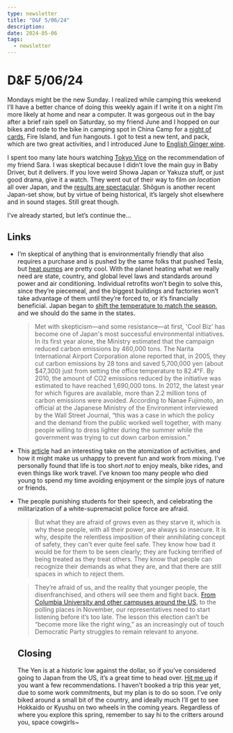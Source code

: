 ```yaml
---
type: newsletter
title: "D&F 5/06/24"
description: 
date: 2024-05-06
tags:
  - newsletter
---
```


# D&F 5/06/24

Mondays might be the new Sunday. I realized while camping this weekend I’ll have a better chance of doing this weekly again if I write it on a night I’m more likely at home and near a computer. It was gorgeous out in the bay after a brief rain spell on Saturday, so my friend June and I hopped on our bikes and rode to the bike in camping spot in China Camp for a [night of cards](https://www.regicidegame.com), Fire Island, and fun hangouts. I got to test a new tent, and pack, which are two great activities, and I introduced June to [English Ginger wine](https://stonesoriginal.com.au/our-products/stone-s-original-green-ginger-wine/). 

I spent too many late hours watching [Tokyo Vice](https://en.wikipedia.org/wiki/Tokyo_Vice_(TV_series)) on the recommendation of my friend Sara. I was skeptical because I didn’t love the main guy in Baby Driver, but it delivers. If you love weird Showa Japan or Yakuza stuff, or just good drama, give it a watch. They went out of their way to film _on location_ all over Japan, and the [results are spectacular](https://www.hollywoodreporter.com/tv/tv-features/tokyo-vice-japan-filming-challenges-1235862921/). Shõgun is another recent Japan-set show, but by virtue of being historical, it’s largely shot elsewhere and in sound stages. Still great though.

I’ve already started, but let’s continue the...

## Links

- I’m skeptical of anything that is environmentally friendly that also requires a purchase and is pushed by the same folks that pushed Tesla, but [heat pumps](https://www.wired.com/story/what-would-happen-if-every-american-got-a-heat-pump/) are pretty cool. With the planet heating what we really need are state, country, and global level laws and standards around power and air conditioning. Individual retrofits won’t begin to solve this, since they’re piecemeal, and the biggest buildings and factories won’t take advantage of them until they’re forced to, or it’s financially beneficial. Japan began to [shift the temperature to match the season](https://www.eesi.org/articles/view/the-japanese-cool-biz-campaign-increasing-comfort-in-the-workplace), and we should do the same in the states.

	> Met with skepticism—and some resistance—at first, 'Cool Biz' has become one of 
	> Japan's most successful environmental initiatives. In its first year alone, the 
	> Ministry estimated that the campaign reduced carbon emissions by 460,000 tons. 
	> The Narita International Airport Corporation alone reported that, in 2005, they 
	> cut carbon emissions by 28 tons and saved 5,700,000 yen (about $47,300) just from 
	> setting the office temperature to 82.4°F. By 2010, the amount of CO2 emissions 
	> reduced by the initiative was estimated to have reached 1,690,000 tons. In 2012, 
	> the latest year for which figures are available, more than 2.2 million tons of 
	> carbon emissions were avoided. According to Nanae Fujimoto, an official at the 
	> Japanese Ministry of the Environment interviewed by the Wall Street Journal, 
	> “this was a case in which the policy and the demand from the public worked well 
	> together, with many people willing to dress lighter during the summer while the 
	> government was trying to cut down carbon emission.”
- This [article](https://blog.nateliason.com/p/de-atomization-is-the-secret-to-happiness) had an interesting take on the atomization of activities, and how it might make us unhappy to prevent fun and work from mixing. I’ve personally found that life is too short _not_ to enjoy meals, bike rides, and even things like work travel. I’ve known too many people who died young to spend my time avoiding enjoyment or the simple joys of nature or friends. 
- The people punishing students for their speech, and celebrating the militarization of a white-supremacist police force are afraid.
	> But what they are afraid of grows even as they starve it, which is why these 
	> people, with all their power, are always so insecure. It is why, despite the 
	> relentless imposition of their annihilating concept of safety, they can't ever 
	> quite feel safe. They know how bad it would be for them to be seen clearly; they 
	> are fucking terrified of being treated as they treat others. They know that 
	> people can recognize their demands as what they are, and that there are still 
	> spaces in which to reject them. 
	
	> They’re afraid of us, and the reality that younger people, the disenfranchised, 
	> and others will see them and fight back. [From Columbia University and other 
	> campuses around the US](https://defector.com/they-are-insecure-for-a-reason), to 
	> the polling places in November, our representatives need to start listening 
	> before it’s too late. The lesson this election can’t be “become more like the 
	> right wing,” as an increasingly out of touch Democratic Party struggles to remain 
	> relevant to anyone. 
	
	## Closing
	
	The Yen is at a historic low against the dollar, so if you’ve considered going to Japan from the US, it’s a great time to head over. [Hit me up](mailto:me+japanrecs@brookshelley.com) if you want a few recommendations. I haven’t booked a trip this year yet, due to some work commitments, but my plan is to do so soon. I’ve only biked around a small bit of the country, and ideally much I’ll get to see Hokkaido or Kyushu on two wheels in the coming years. Regardless of where you explore this spring, remember to say hi to the critters around you, space cowgirls~
	
	